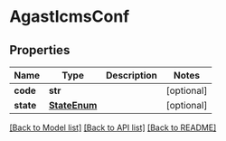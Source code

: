 # AgastIcmsConf

## Properties
Name | Type | Description | Notes
------------ | ------------- | ------------- | -------------
**code** | **str** |  | [optional] 
**state** | [**StateEnum**](StateEnum.md) |  | [optional] 

[[Back to Model list]](../README.md#documentation-for-models) [[Back to API list]](../README.md#documentation-for-api-endpoints) [[Back to README]](../README.md)


